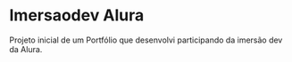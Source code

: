 # Imersaodev Alura

Projeto inicial de um Portfólio que desenvolvi participando da imersão dev da Alura.
